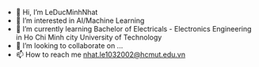 - 👋 Hi, I’m LeDucMinhNhat
- 👀 I’m interested in AI/Machine Learning
- 🌱 I’m currently learning Bachelor of Electricals - Electronics Engineering in Ho Chi Minh city University of Technology
- 💞️ I’m looking to collaborate on ...
- 📫 How to reach me nhat.le1032002@hcmut.edu.vn  

<!---
HanKeBacTinh123/HanKeBacTinh123 is a ✨ special ✨ repository because its `README.md` (this file) appears on your GitHub profile.
You can click the Preview link to take a look at your changes.
--->
